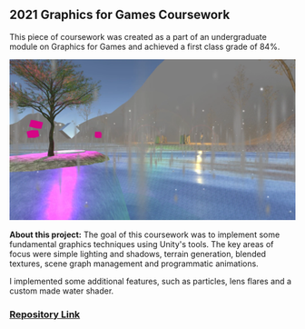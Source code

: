 ## 2021 Graphics for Games Coursework

This piece of coursework was created as a part of an undergraduate module on Graphics for Games and achieved a first class grade of 84%.

![Goat Game](/images/CSC3231.png)

**About this project:** The goal of this coursework was to implement some fundamental graphics techniques using Unity's tools. The key areas of focus were simple lighting and shadows, terrain generation, blended textures, scene graph management and programmatic animations.

I implemented some additional features, such as particles, lens flares and a custom made water shader.

### [Repository Link](https://github.com/Paraic821/CSC3231_CW)
